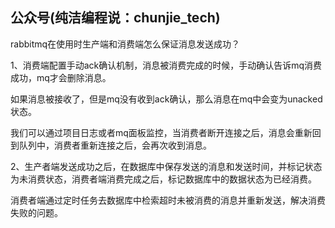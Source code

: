 ## 公众号(纯洁编程说：chunjie_tech)

rabbitmq在使用时生产端和消费端怎么保证消息发送成功？

1、消费端配置手动ack确认机制，消息被消费完成的时候，手动确认告诉mq消费成功，mq才会删除消息。

  如果消息被接收了，但是mq没有收到ack确认，那么消息在mq中会变为unacked状态。
  
  我们可以通过项目日志或者mq面板监控，当消费者断开连接之后，消息会重新回到队列中，消费者重新连接之后，会再次收到消息。
  
2、生产者端发送成功之后，在数据库中保存发送的消息和发送时间，并标记状态为未消费状态，消费者端消费完成之后，标记数据库中的数据状态为已经消费。

  消费者端通过定时任务去数据库中检索超时未被消费的消息并重新发送，解决消费失败的问题。